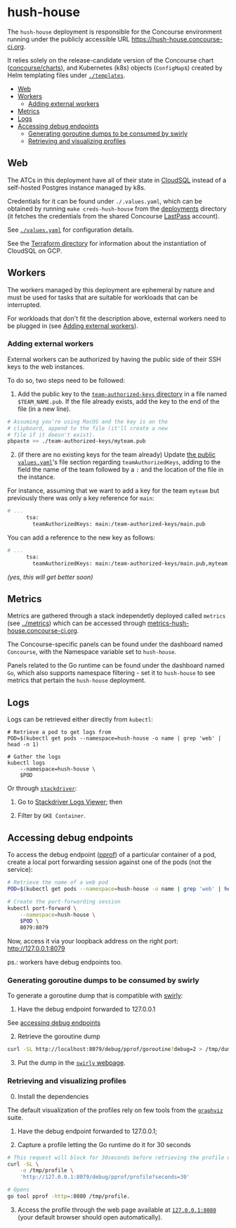 # hush-house

The `hush-house` deployment is responsible for the Concourse environment running under the publicly accessible URL https://hush-house.concourse-ci.org.

It relies solely on the release-candidate version of the Concourse chart ([concourse/charts](https://github.com/concourse/charts/tree/gh-pages)), and Kubernetes (k8s) objects (`ConfigMap`s) created by Helm templating files under [`./templates`](./templates).


<!-- START doctoc generated TOC please keep comment here to allow auto update -->
<!-- DON'T EDIT THIS SECTION, INSTEAD RE-RUN doctoc TO UPDATE -->


- [Web](#web)
- [Workers](#workers)
  - [Adding external workers](#adding-external-workers)
- [Metrics](#metrics)
- [Logs](#logs)
- [Accessing debug endpoints](#accessing-debug-endpoints)
  - [Generating goroutine dumps to be consumed by swirly](#generating-goroutine-dumps-to-be-consumed-by-swirly)
  - [Retrieving and visualizing profiles](#retrieving-and-visualizing-profiles)

<!-- END doctoc generated TOC please keep comment here to allow auto update -->


## Web

The ATCs in this deployment have all of their state in [CloudSQL](https://cloud.google.com/sql/docs/) instead of a self-hosted Postgres instance managed by k8s.

Credentials for it can be found under `./.values.yaml`, which can be obtained by running `make creds-hush-house` from the [deployments](../deployments) directory (it fetches the credentials from the shared Concourse [LastPass](https://www.lastpass.com/) account).

See [`./values.yaml`](./values.yaml) for configuration details.

See the [Terraform directory](/terraform) for information about the instantiation of CloudSQL on GCP.



## Workers

The workers managed by this deployment are ephemeral by nature and must be used for tasks that are suitable for workloads that can be interrupted.

For workloads that don't fit the description above, external workers need to be plugged in (see [Adding external workers](#adding-external-workers)).


### Adding external workers

External workers can be authorized by having the public side of their SSH keys to the web instances.

To do so, two steps need to be followed:

1. Add the public key to the [`team-authorized-keys` directory](./team-authorized-keys) in a file named `$TEAM_NAME.pub`. If the file already exists, add the key to the end of the file (in a new line).

```sh
# Assuming you're using MacOS and the key is on the
# clipboard, append to the file (it'll create a new
# file if it doesn't exist).
pbpaste >> ./team-authorized-keys/myteam.pub
```

2. (if there are no existing keys for the team already) Update [the public `values.yaml`](./values.yaml)'s file section regarding `teamAuthorizedKeys`, adding to the field the name of the team followed by a `:` and the location of the file in the instance.

For instance, assuming that we want to add a key for the team `myteam` but previously there was only a key reference for `main`:

```sh
# ...
      tsa:
        teamAuthorizedKeys: main:/team-authorized-keys/main.pub
```

You can add a reference to the new key as follows:


```sh
# ...
      tsa:
        teamAuthorizedKeys: main:/team-authorized-keys/main.pub,myteam:/team-authorized-keys/myteam.pub
```

*(yes, this will get better soon)*


## Metrics

Metrics are gathered through a stack independetly deployed called `metrics` (see [../metrics](../metrics)) which can be accessed through [metrics-hush-house.concourse-ci.org](https://metrics-hush-house.concourse-ci.org/dashboards).

The Concourse-specific panels can be found under the dashboard named `Concourse`, with the Namespace variable set to `hush-house`.

Panels related to the Go runtime can be found under the dashboard named `Go`, which also supports namespace filtering - set it to `hush-house` to see metrics that pertain the `hush-house` deployment.


## Logs

Logs can be retrieved either directly from `kubectl`:

```
# Retrieve a pod to get logs from
POD=$(kubectl get pods --namespace=hush-house -o name | grep 'web' | head -n 1)

# Gather the logs
kubectl logs
	--namespace=hush-house \
	$POD
```

Or through [`stackdriver`](https://cloud.google.com/stackdriver/):

1. Go to [Stackdriver Logs Viewer](https://console.cloud.google.com/logs/viewer); then

2. Filter by `GKE Container`.


## Accessing debug endpoints

To access the debug endpoint ([pprof](https://golang.org/pkg/net/http/pprof/)) of a particular container of a pod, create a local port forwarding session against one of the pods (not the service):

```sh
# Retrieve the name of a web pod
POD=$(kubectl get pods --namespace=hush-house -o name | grep 'web' | head -n 1)

# Create the port-forwarding session
kubectl port-forward \
	--namespace=hush-house \
	$POD \
	8079:8079
```

Now, access it via your loopback address on the right port: http://127.0.0.1:8079

ps.: workers have debug endpoints too.


### Generating goroutine dumps to be consumed by swirly

To generate a goroutine dump that is compatible with [swirly](https://github.com/vito/swirly):

1. Have the debug endpoint forwarded to 127.0.0.1

See [accessing debug endpoints](#accessing-debug-endpoints)

2. Retrieve the goroutine dump

```sh
curl -SL http://localhost:8079/debug/pprof/goroutine?debug=2 > /tmp/dump
```

3. Put the dump in the [`swirly` webpage](https://vito.github.io/swirly).


### Retrieving and visualizing profiles

0. Install the dependencies

The default visualization of the profiles rely on few tools from the [`graphviz`](https://www.graphviz.org/) suite.

1. Have the debug endpoint forwarded to 127.0.0.1;

2. Capture a profile letting the Go runtime do it for 30 seconds

```sh
# This request will block for 30seconds before retrieving the profile data.
curl -SL \
	-o /tmp/profile \
	'http://127.0.0.1:8079/debug/pprof/profile?seconds=30'

# Opens
go tool pprof -http=:8080 /tmp/profile.
```

3. Access the profile through the web page available at [`127.0.0.1:8080`](http://127.0.0.1:8080) (your default browser should open automatically).

